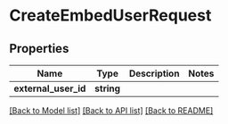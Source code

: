 # CreateEmbedUserRequest

## Properties
Name | Type | Description | Notes
------------ | ------------- | ------------- | -------------
**external_user_id** | **string** |  | 

[[Back to Model list]](../README.md#documentation-for-models) [[Back to API list]](../README.md#documentation-for-api-endpoints) [[Back to README]](../README.md)


